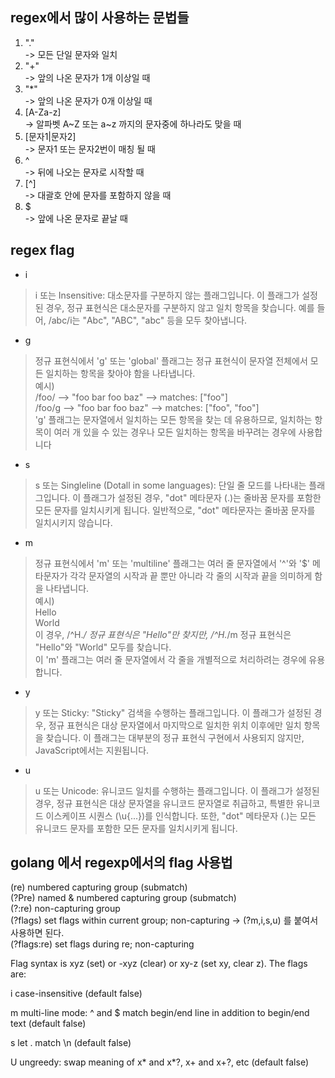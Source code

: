 ## regex에서 많이 사용하는 문법들

  1. "."   
    -> 모든 단일 문자와 일치
  2. "+"   
     -> 앞의 나온 문자가 1개 이상일 때
  3. "*"   
     -> 앞의 나온 문자가 0개 이상일 때
  4. [A-Za-z]   
     -> 알파벳 A~Z 또는 a~z 까지의 문자중에 하나라도 맞을 때
  5. [문자1|문자2]   
     -> 문자1 또는 문자2번이 매칭 될 때
  6. ^   
     -> 뒤에 나오는 문자로 시작할 때
  7. [^]   
     -> 대괄호 안에 문자를 포함하지 않을 때
  8. $   
     -> 앞에 나온 문자로 끝날 때

## regex flag 

- i 
> i 또는 Insensitive: 대소문자를 구분하지 않는 플래그입니다. 이 플래그가 설정된 경우, 정규 표현식은 대소문자를 구분하지 않고 일치 항목을 찾습니다. 예를 들어, /abc/i는 "Abc", "ABC", "abc" 등을 모두 찾아냅니다.

- g	
> 정규 표현식에서 'g' 또는 'global' 플래그는 정규 표현식이 문자열 전체에서 모든 일치하는 항목을 찾아야 함을 나타냅니다.   
예시)   
    /foo/ --> "foo bar foo baz" --> matches: ["foo"]   
    /foo/g --> "foo bar foo baz" --> matches: ["foo", "foo"]   
'g' 플래그는 문자열에서 일치하는 모든 항목을 찾는 데 유용하므로, 일치하는 항목이 여러 개 있을 수 있는 경우나 모든 일치하는 항목을 바꾸려는 경우에 사용합니다

- s	
> s 또는 Singleline (Dotall in some languages): 단일 줄 모드를 나타내는 플래그입니다. 이 플래그가 설정된 경우, "dot" 메타문자 (.)는 줄바꿈 문자를 포함한 모든 문자를 일치시키게 됩니다. 일반적으로, "dot" 메타문자는 줄바꿈 문자를 일치시키지 않습니다.

- m	
> 정규 표현식에서 'm' 또는 'multiline' 플래그는 여러 줄 문자열에서 '^'와 '$' 메타문자가 각각 문자열의 시작과 끝 뿐만 아니라 각 줄의 시작과 끝을 의미하게 함을 나타냅니다.   
예시)   
Hello   
World   
이 경우, /^H.*/ 정규 표현식은 "Hello"만 찾지만, /^H.*/m 정규 표현식은 "Hello"와 "World" 모두를 찾습니다.   
이 'm' 플래그는 여러 줄 문자열에서 각 줄을 개별적으로 처리하려는 경우에 유용합니다.


- y	
>y 또는 Sticky: "Sticky" 검색을 수행하는 플래그입니다. 이 플래그가 설정된 경우, 정규 표현식은 대상 문자열에서 마지막으로 일치한 위치 이후에만 일치 항목을 찾습니다. 이 플래그는 대부분의 정규 표현식 구현에서 사용되지 않지만, JavaScript에서는 지원됩니다.

- u	
> u 또는 Unicode: 유니코드 일치를 수행하는 플래그입니다. 이 플래그가 설정된 경우, 정규 표현식은 대상 문자열을 유니코드 문자열로 취급하고, 특별한 유니코드 이스케이프 시퀀스 (\u{...})를 인식합니다. 또한, "dot" 메타문자 (.)는 모든 유니코드 문자를 포함한 모든 문자를 일치시키게 됩니다.

## golang 에서 regexp에서의 flag 사용법

(re)           numbered capturing group (submatch)   
(?P<name>re)   named & numbered capturing group (submatch)   
(?:re)         non-capturing group   
(?flags)       set flags within current group; non-capturing -> (?m,i,s,u) 를 붙여서 사용하면 된다.  
(?flags:re)    set flags during re; non-capturing  
  
Flag syntax is xyz (set) or -xyz (clear) or xy-z (set xy, clear z). The flags are:  

i              case-insensitive (default false)   

m              multi-line mode: ^ and $ match begin/end line in addition to begin/end text 
 (default false)

s              let . match \n (default false)

U              ungreedy: swap meaning of x* and x*?, x+ and x+?, etc (default false)